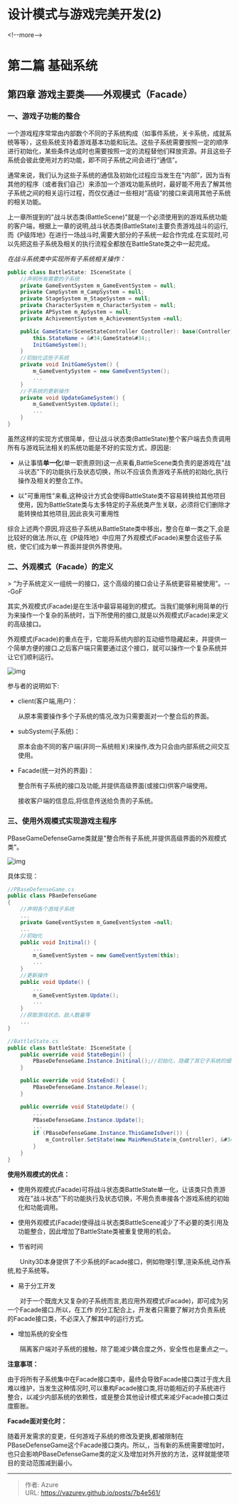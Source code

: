 # 设计模式与游戏完美开发(2)


&lt;!--more--&gt;

# 第二篇 基础系统

## 第四章 游戏主要类——外观模式（Facade）

### 一、游戏子功能的整合

一个游戏程序常常由内部数个不同的子系统构成（如事件系统，关卡系统，成就系统等等），这些系统支持着游戏基本功能和玩法。这些子系统需要按照一定的顺序进行初始化，某些条件达成时也需要按照一定的流程替他们释放资源。并且这些子系统会彼此使用对方的功能，即不同子系统之间会进行“通信”。

通常来说，我们认为这些子系统的通信及初始化过程应当发生在“内部”，因为当有其他的程序（或者我们自己）来添加一个游戏功能系统时，最好能不用去了解其他子系统之间的相关运行过程，而仅仅通过一些相对“高级”的接口来调用其他子系统的相关功能。

上一章所提到的&#34;战斗状态类(BattleScene)&#34;就是一个必须使用到的游戏系统功能的客户端，根据上一章的说明,战斗状态类(BattleState)主要负责游戏战斗的运行,而《P级阵地》在进行一场战斗时,需要大部分的子系统一起合作完成.在实现时,可以先把这些子系统及相关的执行流程全都放在BattleState类之中一起完成。

*在战斗系统类中实现所有子系统相关操作：*

```c#
public class BattleState: ISceneState {
    //声明所有需要的子系统
    private GameEventSystem m_GameEventSystem = null;
    private CampSystem m_CampSystem = null;
    private StageSystem m_StageSystem = null;
    private CharacterSystem m_CharacterSystem = null;
    private APSystem m_ApSystem = null;
    private AchivementSystem m_AchievementSystem =null;

    public GameState(SceneStateController Controller): base(Controller) {
        this.StateName = &#34;GameState&#34;;
        InitGameSystem();
    }
	//初始化这些子系统
    private void InitGameSystem() {
        m_GameEventySystem = new GameEventSystem();
        ...
    }
	//子系统的更新操作
    private void UpdateGameSystem() {
        m_GameEventSystem.Update();
        ...
    }
}
```

虽然这样的实现方式很简单，但让战斗状态类(BattleState)整个客户端去负责调用所有与游戏玩法相关的系统功能是不好的实现方式，原因是:

- 从让事情**单一化**(单一职责原则)这一点来看,BattleScene类负责的是游戏在&#34;战斗状态&#34;下的功能执行及状态切换，所以不应该负责游戏子系统的初始化,执行操作及相关的整合工作。

- 以&#34;可重用性&#34;来看,这种设计方式会使得BattleState类不容易转换给其他项目使用，因为BattleState类与太多特定的子系统类产生关联，必须将它们删除才能转换给其他项目,因此丧失可重用性

综合上述两个原因,将这些子系统从BattleState类中移出，整合在单一类之下,会是比较好的做法.所以,在《P级阵地》中应用了外观模式(Facade)来整合这些子系统，使它们成为单一界面并提供外界使用。



### 二、外观模式（Facade）的定义

&gt; “为子系统定义一组统一的接口，这个高级的接口会让子系统更容易被使用”。---GoF

其实,外观模式(Facade)是在生活中最容易碰到的模式。当我们能够利用简单的行为来操作一个复杂的系统时，当下所使用的接口,就是以外观模式(Facade)来定义的高级接口。

外观模式(Facade)的重点在于，它能将系统内部的互动细节隐藏起来，并提供一个简单方便的接口.之后客户端只需要通过这个接口，就可以操作一个复杂系统并让它们顺利运行。

![img](https://img2018.cnblogs.com/blog/974944/201904/974944-20190405110218351-676912514.png)

参与者的说明如下:

- client(客户端,用户)：

  从原本需要操作多个子系统的情况,改为只需要面对一个整合后的界面。

- subSystem(子系统)：

  原本会由不同的客户端(非同一系统相关)来操作,改为只会由内部系统之间交互使用。

- Facade(统一对外的界面)：

  整合所有子系统的接口及功能,并提供高级界面(或接口)供客户端使用。

  接收客户端的信息后,将信息传送给负责的子系统。



### 三、使用外观模式实现游戏主程序

PBaseGameDefenseGame类就是&#34;整合所有子系统,并提供高级界面的外观模式类&#34;。

![img](https://img2018.cnblogs.com/blog/974944/201904/974944-20190405125338639-801109717.png)

具体实现：

```c#
//PBaseDefenseGame.cs
public class PBaeDefenseGame 
{
    //声明各个游戏子系统
    ...
    private GameEventSystem m_GameEventSystem =null;
    ...
    //初始化
    public void Initinal() {
        ...
        m_GameEventSystem = new GameEventSystem(this);
        ...
	}
    //更新操作
    public void Update() {
        ...
        m_GameEventSystem.Update();
        ...
    }
    //获取游戏状态、敌人数量等
    ...
}

//BattleState.cs
public class BattleState: ISceneState {
    public override void StateBegin() {
        PBaseDefenseGame.Instance.Initinal();//初始化，隐藏了其它子系统的细节
    }

    public override void StateEnd() {
        PBaseDefenseGame.Instance.Release();
    }

    public override void StateUpdate() {
        ...
        PBaseDefenseGame.Instance.Update();
        ...
        if (PBaseDefenseGame.Instance.ThisGameIsOver()) {
            m_Controller.SetState(new MainMenuState(m_Controller), &#34;MainMenuState&#34;);
        }
    }
}
```



**使用外观模式的优点：**

- 使用外观模式(Facade)可将战斗状态类BattleState单一化，让该类只负责游戏在&#34;战斗状态&#34;下的功能执行及状态切换，不用负责串接各个游戏系统的初始化和功能调用。

- 使用外观模式(Facade)使得战斗状态类BattleScene减少了不必要的类引用及功能整合，因此增加了BattleState类被重复使用的机会。
- 节省时间　　

　　Unity3D本身提供了不少系统的Facade接口，例如物理引擎,渲染系统,动作系统,粒子系统等。

- 易于分工开发　　

　　对于一个既庞大又复杂的子系统而言,若应用外观模式(Facade)，即可成为另一个Facade接口.所以，在工作		的分工配合上，开发者只需要了解对方负责系统的Facade接口类，不必深入了解其中的运行方式。

- 增加系统的安全性

　　隔离客户端对子系统的接触，除了能减少耦合度之外，安全性也是重点之一。



**注意事项：**

由于将所有子系统集中在Facade接口类中，最终会导致Facade接口类过于庞大且难以维护，当发生这种情况时,可以重构Facade接口类,将功能相近的子系统进行整合，以减少内部系统的依赖性，或是整合其他设计模式来减少Facade接口类过度膨胀。



**Facade面对变化时：**

随着开发需求的变更，任何游戏子系统的修改及更换,都被限制在PBaseDefenseGame这个Facade接口类内。所以,，当有新的系统需要增加时，也只会影响PBaseDefenseGame类的定义及增加对外开放的方法，这样就能使项目的变动范围减到最小。


---

> 作者: Azure  
> URL: https://vazurev.github.io/posts/7b4e561/  

